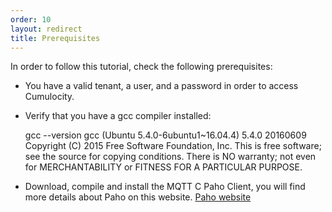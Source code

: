 ```yaml
---
order: 10
layout: redirect
title: Prerequisites
---
```


In order to follow this tutorial, check the following prerequisites:

* You have a valid tenant, a user, and a password in order to access Cumulocity.
* Verify that you have a gcc compiler installed:
  
  	gcc --version
  	gcc (Ubuntu 5.4.0-6ubuntu1~16.04.4) 5.4.0 20160609
  	Copyright (C) 2015 Free Software Foundation, Inc.
  	This is free software; see the source for copying conditions.  There is NO
  	warranty; not even for MERCHANTABILITY or FITNESS FOR A PARTICULAR PURPOSE.
  
* Download, compile and install the MQTT C Paho Client, you will find more details about Paho on this website. [Paho website](http://www.eclipse.org/paho/clients/c/)
